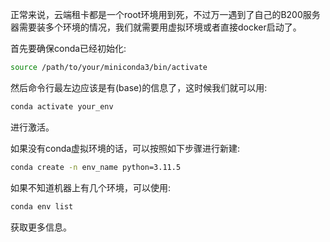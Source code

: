 正常来说，云端租卡都是一个root环境用到死，不过万一遇到了自己的B200服务器需要装多个环境的情况，我们就需要用虚拟环境或者直接docker启动了。

首先要确保conda已经初始化:

```bash
source /path/to/your/miniconda3/bin/activate
```

然后命令行最左边应该是有(base)的信息了，这时候我们就可以用:

```bash
conda activate your_env
```

进行激活。

如果没有conda虚拟环境的话，可以按照如下步骤进行新建:

```bash
conda create -n env_name python=3.11.5
```

如果不知道机器上有几个环境，可以使用:

```bash
conda env list
```

获取更多信息。